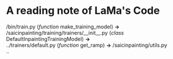 # A reading note of LaMa's Code
/bin/train.py (*function* make_training_model) **->** \
/saicinpainting/training/trainers/\_\_init_\_.py (*class* DefaultInpaintingTrainingModel) **->** \
../trainers/default.py (*function* get_ramp) **->** /saicinpainting/utils.py \
..

